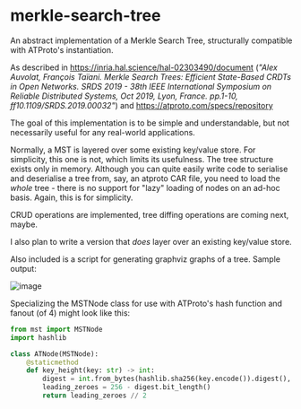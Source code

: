 # merkle-search-tree
An abstract implementation of a Merkle Search Tree, structurally compatible with ATProto's instantiation.

As described in https://inria.hal.science/hal-02303490/document (*"Alex Auvolat, François Taïani. Merkle Search Trees: Efficient State-Based CRDTs in Open Networks. SRDS 2019 - 38th IEEE International Symposium on Reliable Distributed Systems, Oct 2019, Lyon, France. pp.1-10, ff10.1109/SRDS.2019.00032"*) and https://atproto.com/specs/repository

The goal of this implementation is to be simple and understandable, but not necessarily useful for any real-world applications.

Normally, a MST is layered over some existing key/value store. For simplicity, this one is not, which limits its usefulness. The tree structure exists only in memory. Although you can quite easily write code to serialise and deserialise a tree from, say, an atproto CAR file, you need to load the *whole* tree - there is no support for "lazy" loading of nodes on an ad-hoc basis. Again, this is for simplicity.

CRUD operations are implemented, tree diffing operations are coming next, maybe.

I also plan to write a version that *does* layer over an existing key/value store.

Also included is a script for generating graphviz graphs of a tree. Sample output:

![image](https://github.com/DavidBuchanan314/merkle-search-tree/assets/13520633/4647265a-29aa-4d76-8928-b863f5b300f9)

Specializing the MSTNode class for use with ATProto's hash function and fanout (of 4) might look like this:

```py
from mst import MSTNode
import hashlib

class ATNode(MSTNode):
	@staticmethod
	def key_height(key: str) -> int:
		digest = int.from_bytes(hashlib.sha256(key.encode()).digest(), "big")
		leading_zeroes = 256 - digest.bit_length()
		return leading_zeroes // 2
```
